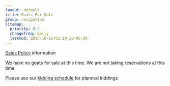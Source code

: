 ```yaml
---
layout: default
title: Goats For Sale
group: navigation
sitemap:
  priority: 0.7
  changefreq: daily
  lastmod: 2013-10-15T01:10:30-05:00
---
```


[Sales Policy](/about/sales-policy) information

We have no goats for sale at this time. We are not taking reservations at this time.

Please see our [kidding schedule](/goats/kidding-schedule) for planned kiddings


